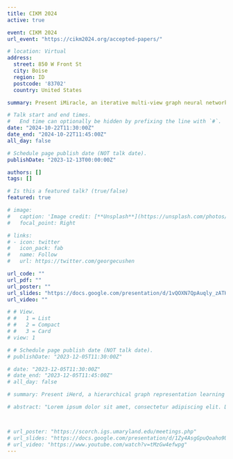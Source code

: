 ```yaml
---
title: CIKM 2024
active: true

event: CIKM 2024
url_event: "https://cikm2024.org/accepted-papers/"

# location: Virtual
address:
  street: 850 W Front St
  city: Boise
  region: ID
  postcode: '83702'
  country: United States

summary: Present iMiracle, an iterative multi-view graph neural network that models each cell's intercellular regulation.

# Talk start and end times.
#   End time can optionally be hidden by prefixing the line with `#`.
date: "2024-10-22T11:30:00Z"
date_end: "2024-10-22T11:45:00Z"
all_day: false

# Schedule page publish date (NOT talk date).
publishDate: "2023-12-13T00:00:00Z"

authors: []
tags: []

# Is this a featured talk? (true/false)
featured: true

# image:
#   caption: 'Image credit: [**Unsplash**](https://unsplash.com/photos/bzdhc5b3Bxs)'
#   focal_point: Right

# links:
# - icon: twitter
#   icon_pack: fab
#   name: Follow
#   url: https://twitter.com/georgecushen

url_code: ""
url_pdf: ""
url_poster: ""
url_slides: "https://docs.google.com/presentation/d/1vQOXN7QpAuqly_zATHj_w-GYMbA7xj3s/edit?usp=sharing&ouid=109346123234240074188&rtpof=true&sd=true"
url_video: ""

# # View.
# #   1 = List
# #   2 = Compact
# #   3 = Card
# view: 1

# # Schedule page publish date (NOT talk date).
# publishDate: "2023-12-05T11:30:00Z"

# date: "2023-12-05T11:30:00Z"
# date_end: "2023-12-05T11:45:00Z"
# all_day: false

# summary: Present iHerd, a hierarchical graph representation learning method for identifying key driver genes by analyzing gene network changes across different conditions.

# abstract: "Lorem ipsum dolor sit amet, consectetur adipiscing elit. Duis posuere tellusac convallis placerat. Proin tincidunt magna sed ex sollicitudin condimentum. Sed ac faucibus dolor, scelerisque sollicitudin nisi. Cras purus urna, suscipit quis sapien eu, pulvinar tempor diam."



# url_poster: "https://scorch.igs.umaryland.edu/meetings.php"
# url_slides: "https://docs.google.com/presentation/d/1Zy4AsgGpuQoaho9Ue0Ezg38ULilhSOtjLM5yeaFnFWQ/edit?usp=sharing"
# url_video: "https://www.youtube.com/watch?v=tMzGw4efwpg"
---
```





